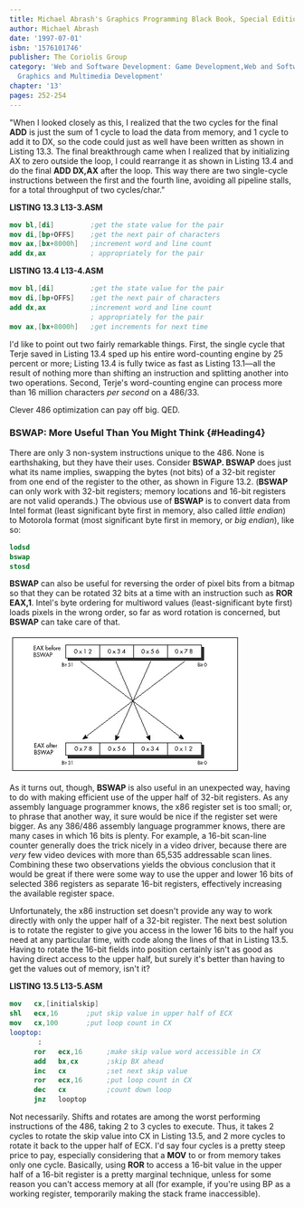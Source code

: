 ```yaml
---
title: Michael Abrash's Graphics Programming Black Book, Special Edition
author: Michael Abrash
date: '1997-07-01'
isbn: '1576101746'
publisher: The Coriolis Group
category: 'Web and Software Development: Game Development,Web and Software Development:
  Graphics and Multimedia Development'
chapter: '13'
pages: 252-254
---
```


"When I looked closely as this, I realized that the two cycles for the
final **ADD** is just the sum of 1 cycle to load the data from memory,
and 1 cycle to add it to DX, so the code could just as well have been
written as shown in Listing 13.3. The final breakthrough came when I
realized that by initializing AX to zero outside the loop, I could
rearrange it as shown in Listing 13.4 and do the final **ADD DX,AX**
after the loop. This way there are two single-cycle instructions between
the first and the fourth line, avoiding all pipeline stalls, for a total
throughput of two cycles/char."

**LISTING 13.3 L13-3.ASM**

```nasm
mov bl,[di]         ;get the state value for the pair
mov di,[bp+OFFS]    ;get the next pair of characters
mov ax,[bx+8000h]   ;increment word and line count
add dx,ax           ; appropriately for the pair
```

**LISTING 13.4 L13-4.ASM**

```nasm
mov bl,[di]         ;get the state value for the pair
mov di,[bp+OFFS]    ;get the next pair of characters
add dx,ax           ;increment word and line count
                    ; appropriately for the pair
mov ax,[bx+8000h]   ;get increments for next time
```

I'd like to point out two fairly remarkable things. First, the single
cycle that Terje saved in Listing 13.4 sped up his entire word-counting
engine by 25 percent or more; Listing 13.4 is fully twice as fast as
Listing 13.1—all the result of nothing more than shifting an instruction
and splitting another into two operations. Second, Terje's word-counting
engine can process more than 16 million characters *per second* on a
486/33.

Clever 486 optimization can pay off big. QED.

### BSWAP: More Useful Than You Might Think {#Heading4}

There are only 3 non-system instructions unique to the 486. None is
earthshaking, but they have their uses. Consider **BSWAP. BSWAP** does
just what its name implies, swapping the bytes (not bits) of a 32-bit
register from one end of the register to the other, as shown in Figure
13.2. (**BSWAP** can only work with 32-bit registers; memory locations
and 16-bit registers are not valid operands.) The obvious use of
**BSWAP** is to convert data from Intel format (least significant byte
first in memory, also called *little endian*) to Motorola format (most
significant byte first in memory, or *big endian*), like so:

```nasm
lodsd
bswap
stosd
```

**BSWAP** can also be useful for reversing the order of pixel bits from
a bitmap so that they can be rotated 32 bits at a time with an
instruction such as **ROR EAX,1**. Intel's byte ordering for multiword
values (least-significant byte first) loads pixels in the wrong order,
so far as word rotation is concerned, but **BSWAP** can take care of
that.

![**Figure 13.2**  *BSWAP in operation.*](images/13-02.jpg)

As it turns out, though, **BSWAP** is also useful in an unexpected way,
having to do with making efficient use of the upper half of 32-bit
registers. As any assembly language programmer knows, the x86 register
set is too small; or, to phrase that another way, it sure would be nice
if the register set were bigger. As any 386/486 assembly language
programmer knows, there are many cases in which 16 bits is plenty. For
example, a 16-bit scan-line counter generally does the trick nicely in a
video driver, because there are *very* few video devices with more than
65,535 addressable scan lines. Combining these two observations yields
the obvious conclusion that it would be great if there were some way to
use the upper and lower 16 bits of selected 386 registers as separate
16-bit registers, effectively increasing the available register space.

Unfortunately, the x86 instruction set doesn't provide any way to work
directly with only the upper half of a 32-bit register. The next best
solution is to rotate the register to give you access in the lower 16
bits to the half you need at any particular time, with code along the
lines of that in Listing 13.5. Having to rotate the 16-bit fields into
position certainly isn't as good as having direct access to the upper
half, but surely it's better than having to get the values out of
memory, isn't it?

**LISTING 13.5 L13-5.ASM**

```nasm
mov   cx,[initialskip]
shl   ecx,16       ;put skip value in upper half of ECX
mov   cx,100       ;put loop count in CX
looptop:
       :
      ror   ecx,16      ;make skip value word accessible in CX
      add   bx,cx       ;skip BX ahead
      inc   cx          ;set next skip value
      ror   ecx,16      ;put loop count in CX
      dec   cx          ;count down loop
      jnz   looptop
```

Not necessarily. Shifts and rotates are among the worst performing
instructions of the 486, taking 2 to 3 cycles to execute. Thus, it takes
2 cycles to rotate the skip value into CX in Listing 13.5, and 2 more
cycles to rotate it back to the upper half of ECX. I'd say four cycles
is a pretty steep price to pay, especially considering that a **MOV** to
or from memory takes only one cycle. Basically, using **ROR** to access
a 16-bit value in the upper half of a 16-bit register is a pretty
marginal technique, unless for some reason you can't access memory at
all (for example, if you're using BP as a working register, temporarily
making the stack frame inaccessible).